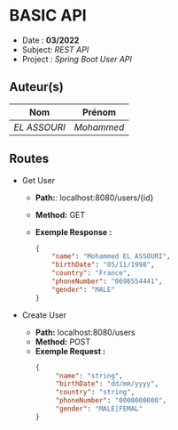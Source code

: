 # BASIC API

- Date : **03/2022**
- Subject: *REST API*
- Project : *Spring Boot User API*

## Auteur(s)

|Nom|Prénom|
|--|--|
*EL ASSOURI* | *Mohammed*|

## Routes

- Get User
  - **Path:**: localhost:8080/users/{id}
  - **Method:** GET

  - **Exemple Response :**
    ```json
    {
        "name": "Mohammed EL ASSOURI",
        "birthDate": "05/11/1998",
        "country": "France",
        "phoneNumber": "0698554441",
        "gender": "MALE"
    }
    ```


- Create User
  - **Path:** localhost:8080/users
  - **Method:** POST
  - **Exemple Request :**
    ```json
    {
         "name": "string",
         "birthDate": "dd/mm/yyyy",
         "country": "string",
         "phoneNumber": "0000000000",
         "gender": "MALE|FEMAL"
    }
    ```
